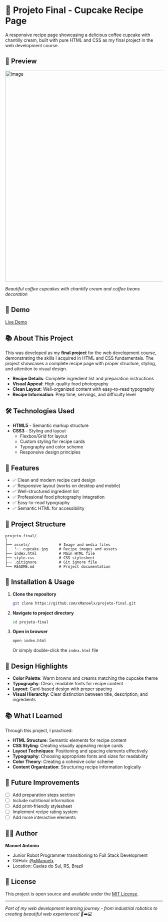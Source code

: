 # 🧁 Projeto Final - Cupcake Recipe Page

A responsive recipe page showcasing a delicious coffee cupcake with chantilly cream, built with pure HTML and CSS as my final project in the web development course.

## 📸 Preview

<img width="862" height="673" alt="image" src="https://github.com/user-attachments/assets/073242ba-97f1-4776-a5e4-d191b5398a9a" />

*Beautiful coffee cupcakes with chantilly cream and coffee beans decoration*

## 🚀 Demo

[Live Demo](https://xmanoelx.github.io/projeto-final-cupcake) <!-- Replace with your actual GitHub Pages URL -->

## 📚 About This Project

This was developed as my **final project** for the web development course, demonstrating the skills I acquired in HTML and CSS fundamentals. The project showcases a complete recipe page with proper structure, styling, and attention to visual design.

- **Recipe Details**: Complete ingredient list and preparation instructions
- **Visual Appeal**: High-quality food photography
- **Clean Layout**: Well-organized content with easy-to-read typography
- **Recipe Information**: Prep time, servings, and difficulty level

## 🛠️ Technologies Used

- **HTML5** - Semantic markup structure
- **CSS3** - Styling and layout
  - Flexbox/Grid for layout
  - Custom styling for recipe cards
  - Typography and color scheme
  - Responsive design principles

## 🎯 Features

- ✅ Clean and modern recipe card design
- ✅ Responsive layout (works on desktop and mobile)
- ✅ Well-structured ingredient list
- ✅ Professional food photography integration
- ✅ Easy-to-read typography
- ✅ Semantic HTML for accessibility

## 📁 Project Structure

```
projeto-final/
│
├── assets/             # Image and media files
│   └── cupcake.jpg     # Recipe images and assets
├── index.html          # Main HTML file
├── style.css           # CSS stylesheet
├── .gitignore          # Git ignore file
└── README.md           # Project documentation
```

## 🔧 Installation & Usage

1. **Clone the repository**
   ```bash
   git clone https://github.com/xManoelx/projeto-final.git
   ```

2. **Navigate to project directory**
   ```bash
   cd projeto-final
   ```

3. **Open in browser**
   ```bash
   open index.html
   ```
   Or simply double-click the `index.html` file

## 🎨 Design Highlights

- **Color Palette**: Warm browns and creams matching the cupcake theme
- **Typography**: Clean, readable fonts for recipe content
- **Layout**: Card-based design with proper spacing
- **Visual Hierarchy**: Clear distinction between title, description, and ingredients

## 📚 What I Learned

Through this project, I practiced:

- **HTML Structure**: Semantic elements for recipe content
- **CSS Styling**: Creating visually appealing recipe cards
- **Layout Techniques**: Positioning and spacing elements effectively
- **Typography**: Choosing appropriate fonts and sizes for readability
- **Color Theory**: Creating a cohesive color scheme
- **Content Organization**: Structuring recipe information logically

## 🔄 Future Improvements

- [ ] Add preparation steps section
- [ ] Include nutritional information
- [ ] Add print-friendly stylesheet
- [ ] Implement recipe rating system
- [ ] Add more interactive elements

## 👨‍💻 Author

**Manoel Antonio**
- Junior Robot Programmer transitioning to Full Stack Development
- GitHub: [@xManoelx](https://github.com/xManoelx)
- Location: Caxias do Sul, RS, Brazil

## 📄 License

This project is open source and available under the [MIT License](LICENSE).

---

*Part of my web development learning journey - from industrial robotics to creating beautiful web experiences! 🤖➡️💻*
